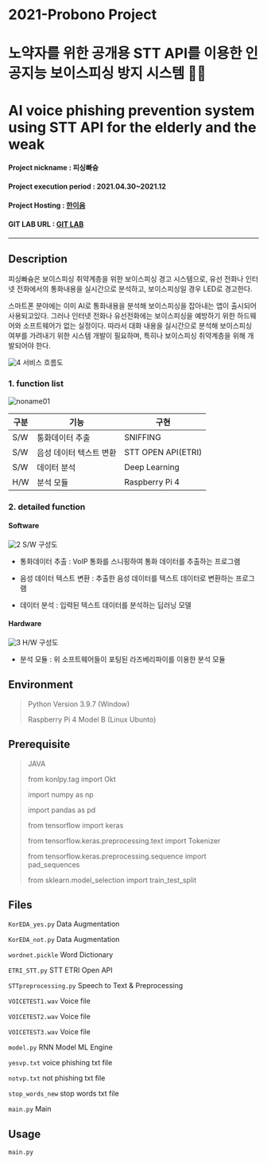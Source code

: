 # 2021-Probono Project
# 노약자를 위한 공개용 STT API를 이용한 인공지능 보이스피싱 방지 시스템 👵👴
# AI voice phishing prevention system using STT API for the elderly and the weak
#### Project nickname : 피싱빠슝
#### Project execution period : 2021.04.30~2021.12
#### Project Hosting : [한이음](https://www.hanium.or.kr/portal/index.do)
#### GIT LAB URL : [GIT LAB](https://lab.hanium.or.kr/21_PF020/21_pf020)
-----------------------
## Description
피싱빠슝은 보이스피싱 취약계층을 위한 보이스피싱 경고 시스템으로, 유선 전화나 인터넷 전화에서의 통화내용을 실시간으로 분석하고, 보이스피싱일 경우 LED로 경고한다.

스마트폰 분야에는 이미 AI로 통화내용을 분석해 보이스피싱을 잡아내는 앱이 출시되어 사용되고있다. 그러나 인터넷 전화나 유선전화에는 보이스피싱을 예방하기 위한 하드웨어와 소프트웨어가 없는 실정이다. 따라서 대화 내용을 실시간으로 분석해 보이스피싱 여부를 가려내기 위한 시스템 개발이 필요하며, 특히나 보이스피싱 취약계층을 위해 개발되어야 한다.

![4](https://user-images.githubusercontent.com/78933101/135657969-f8fc5a76-8936-4134-9654-5ed6ee7e804b.png)
서비스 흐름도

### 1. function list
![noname01](https://user-images.githubusercontent.com/78933101/135653625-d14db805-ab5e-4505-a7b0-5d0a3af2ad59.png)

|구분|기능|구현|
|------|---|---|
|S/W|통화데이터 추출|SNIFFING|
|S/W|음성 데이터 텍스트 변환|STT OPEN API(ETRI)|
|S/W|데이터 분석|Deep Learning|
|H/W|분석 모듈|Raspberry Pi 4|

### 2. detailed function
#### Software
![2](https://user-images.githubusercontent.com/78933101/135657961-cbbc1775-37d0-42d4-a47c-26850674f580.png)
S/W 구성도

- 통화데이터 추출 : VoIP 통화를 스니핑하여 통화 데이터를 추출하는 프로그램
- 음성 데이터 텍스트 변환 : 추출한 음성 데이터를 텍스트 데이터로 변환하는 프로그램

- 데이터 분석 : 입력된 텍스트 데이터를 분석하는 딥러닝 모델

#### Hardware
![3](https://user-images.githubusercontent.com/78933101/135657965-bb2b59b6-2887-49ff-a519-40310c5dc971.png)
H/W 구성도

 - 분석 모듈 : 위 소프트웨어들이 포팅된 라즈베리파이를 이용한 분석 모듈


## Environment

> Python Version 3.9.7 (Window)
> 
> Raspberry Pi 4 Model B (Linux Ubunto)


## Prerequisite
> JAVA
> 
> from konlpy.tag import Okt
>
> import numpy as np
>
> import pandas as pd
>
> from tensorflow import keras
> 
> from tensorflow.keras.preprocessing.text import Tokenizer
> 
> from tensorflow.keras.preprocessing.sequence import pad_sequences
> 
> from sklearn.model_selection import train_test_split


## Files
`KorEDA_yes.py` Data Augmentation

`KorEDA_not.py` Data Augmentation

`wordnet.pickle` Word Dictionary

`ETRI_STT.py` STT ETRI Open API

`STTpreprocessing.py` Speech to Text & Preprocessing

`VOICETEST1.wav` Voice file

`VOICETEST2.wav` Voice file

`VOICETEST3.wav` Voice file

`model.py` RNN Model ML Engine

`yesvp.txt` voice phishing  txt file

`notvp.txt` not phishing txt file

`stop_words_new` stop words txt file

`main.py` Main 


## Usage 
`main.py`
